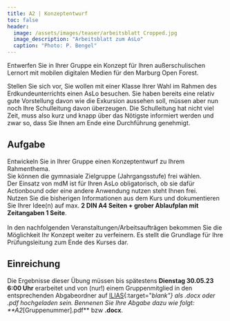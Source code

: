 ```yaml
---
title: A2 | Konzeptentwurf
toc: false
header:
  image: /assets/images/teaser/arbeitsblatt Cropped.jpg
  image_description: "Arbeitsblatt zum AsLo"
  caption: "Photo: P. Bengel"
---
```


Entwerfen Sie in Ihrer Gruppe ein Konzept für Ihren außerschulischen Lernort mit mobilen digitalen Medien für den Marburg Open Forest.
<!--more-->

Stellen Sie sich vor, Sie wollen mit einer Klasse Ihrer Wahl im Rahmen des Erdkundeunterrichts einen AsLo besuchen. 
Sie haben bereits eine relativ gute Vorstellung davon wie die Exkursion aussehen soll, müssen aber nun noch Ihre Schulleitung davon überzeugen. 
Die Schulleitung hat nicht viel Zeit, muss also kurz und knapp über das Nötigste informiert werden und zwar so, dass Sie Ihnen am Ende eine Durchführung genehmigt.

## Aufgabe
Entwickeln Sie in Ihrer Gruppe einen Konzeptentwurf zu Ihrem Rahmenthema.<br>
Sie können die gymnasiale Zielgruppe (Jahrgangsstufe) frei wählen. <br>
Der Einsatz von mdM ist für Ihren AsLo obligatorisch, ob sie dafür Actionbound oder eine andere Anwendung nutzen steht Ihnen frei. <br>
Nutzen Sie die bisherigen Informationen aus dem Kurs und dokumentieren Sie Ihrer Idee(n) auf max. **2 DIN A4 Seiten + grober Ablaufplan mit Zeitangaben 1 Seite**.<br> <br>
In den nachfolgenden Veranstaltungen/Arbeitsaufträgen bekommen Sie die Möglichkeit Ihr Konzept weiter zu verfeinern. Es stellt die Grundlage für Ihre Prüfungsleitung zum Ende des Kurses dar.

## Einreichung
Die Ergebnisse dieser Übung müssen bis spätestens **Dienstag 30.05.23 6:00 Uhr** erarbeitet und von (nur!) einem Gruppenmitglied in den entsprechenden Abgabeordner auf [ILIAS](https://ilias.uni-marburg.de/goto.php?target=crs_2862848&client_id=UNIMR){:target="_blank"} als .docx oder .pdf hochgeladen sein.
Bennenen Sie Ihre Abgabe dazu wie folgt: **A2_[Gruppenummer].pdf** bzw **.docx**.<br>






 












